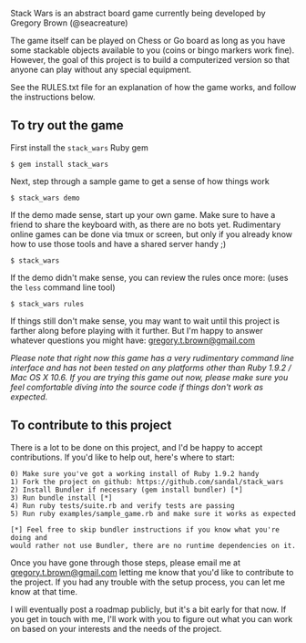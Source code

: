 Stack Wars is an abstract board game currently being developed by Gregory Brown
(@seacreature)

The game itself can be played on Chess or Go board as long as you have some
stackable objects available to you (coins or bingo markers work fine). However,
the goal of this project is to build a computerized version so that anyone can
play without any special equipment.

See the RULES.txt file for an explanation of how the game works, and
follow the instructions below.

## To try out the game

First install the `stack_wars` Ruby gem

    $ gem install stack_wars

Next, step through a sample game to get a sense of how things work

    $ stack_wars demo

If the demo made sense, start up your own game. Make sure to have a friend
to share the keyboard with, as there are no bots yet. Rudimentary online
games can be done via tmux or screen, but only if you already know
how to use those tools and have a shared server handy ;)

    $ stack_wars

If the demo didn't make sense, you can review the rules once more:
(uses the `less` command line tool)

    $ stack_wars rules

If things still don't make sense, you may want to wait until this project is
farther along before playing with it further. But I'm happy to answer whatever
questions you might have: gregory.t.brown@gmail.com

_Please note that right now this game has a very rudimentary command line
interface and has not been tested on any platforms other than Ruby 1.9.2 /
Mac OS X 10.6. If you are trying this game out now, please make sure you
feel comfortable diving into the source code if things don't work as 
expected._

## To contribute to this project

There is a lot to be done on this project, and I'd be happy to accept contributions. 
If you'd like to help out, here's where to start:

    0) Make sure you've got a working install of Ruby 1.9.2 handy
    1) Fork the project on github: https://github.com/sandal/stack_wars
    2) Install Bundler if necessary (gem install bundler) [*]
    3) Run bundle install [*]
    4) Run ruby tests/suite.rb and verify tests are passing
    5) Run ruby examples/sample_game.rb and make sure it works as expected

    [*] Feel free to skip bundler instructions if you know what you're doing and
    would rather not use Bundler, there are no runtime dependencies on it.

Once you have gone through those steps, please email me at
gregory.t.brown@gmail.com letting me know that you'd like to contribute to the
project. If you had any trouble with the setup process, you can let me know at
that time. 

I will eventually post a roadmap publicly, but it's a bit early for that now. If
you get in touch with me, I'll work with you to figure out what you can work on
based on your interests and the needs of the project.
